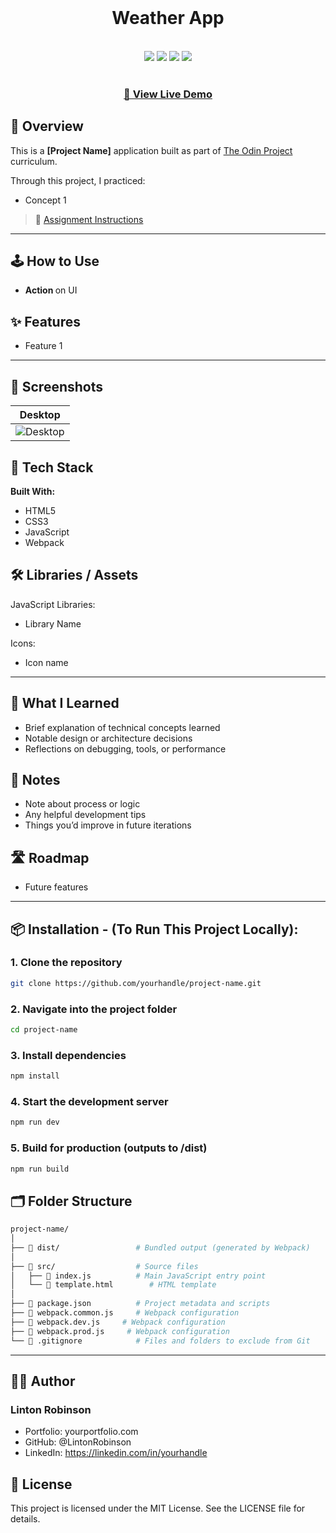 <div align="center">
  <br>
  <h1>Weather App</h1>
  <br>
  <div>
    <img src="https://img.shields.io/static/v1?label=&message=HTML&color=E34F26&style=for-the-badge&logo=HTML5&logoColor=white">
    <img src="https://img.shields.io/static/v1?label=&message=CSS&color=1572B6&style=for-the-badge&logo=CSS3&logoColor=white">
    <img src="https://img.shields.io/static/v1?label=&message=JavaScript&color=F7DF1E&style=for-the-badge&logo=javascript&logoColor=black">
    <img src="https://img.shields.io/static/v1?label=&message=Webpack&color=8DD6F9&style=for-the-badge&logo=webpack&logoColor=black">
  </div>
  <br>
  <h3><b><a href="#live-demo">🔗 View Live Demo</a></b></h3>
</div>



## 📖 Overview

This is a **[Project Name]** application built as part of [The Odin Project](https://www.theodinproject.com) curriculum.

Through this project, I practiced:
- Concept 1

> 📘 [Assignment Instructions](#link-to-assignment)


---

## 🕹️ How to Use 

- <b> Action </b> on UI  




## ✨ Features

- Feature 1  

---

## 📸 Screenshots

| Desktop | 
|--------|
| ![Desktop](./readme-assets/Desktop.png) | 

## 🔧 Tech Stack

**Built With:**

- HTML5  
- CSS3  
- JavaScript  
- Webpack  




## 🛠️ Libraries / Assets

JavaScript Libraries:
- Library Name

Icons:
- Icon name


---



<!-- ⚠️ Set up environment variables or API keys if required. -->



## 🧠 What I Learned
- Brief explanation of technical concepts learned
- Notable design or architecture decisions
- Reflections on debugging, tools, or performance



## 🧪 Notes
- Note about process or logic
- Any helpful development tips
- Things you’d improve in future iterations

## 🛣️ Roadmap
- Future features 



---
## 📦 Installation - (To Run This Project Locally):

### 1. Clone the repository
```bash
git clone https://github.com/yourhandle/project-name.git
```
### 2. Navigate into the project folder
```bash
cd project-name
```
### 3. Install dependencies
```bash
npm install
```
### 4. Start the development server
```bash
npm run dev
```
### 5. Build for production (outputs to /dist)
```bash
npm run build
```
## 🗂️ Folder Structure
```bash
project-name/
│
├── 📁 dist/                 # Bundled output (generated by Webpack)
│
├── 📁 src/                  # Source files
│   ├── 📄 index.js          # Main JavaScript entry point
│   └── 📄 template.html        # HTML template
│
├── 📄 package.json          # Project metadata and scripts
├── 📄 webpack.common.js     # Webpack configuration
├── 📄 webpack.dev.js     # Webpack configuration
├── 📄 webpack.prod.js     # Webpack configuration
└── 📄 .gitignore            # Files and folders to exclude from Git
```
---


## 🙋‍♂ Author

### Linton Robinson
- Portfolio: yourportfolio.com
- GitHub: @LintonRobinson
- LinkedIn: https://linkedin.com/in/yourhandle

## 📄 License

This project is licensed under the MIT License. See the LICENSE file for details.
